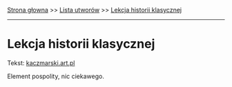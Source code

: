 [Strona głowna](../index.md) >> [Lista utworów](../list.md) >> [Lekcja historii klasycznej](252.md)

---

# Lekcja historii klasycznej

Tekst: [kaczmarski.art.pl](https://www.kaczmarski.art.pl/tworczosc/wiersze/lekcja-historii-klasycznej/)

Element pospolity, nic ciekawego.